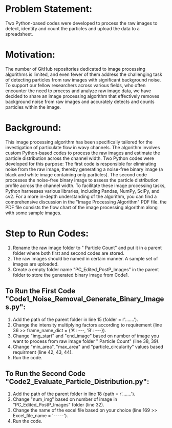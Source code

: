 # Problem Statement:
Two Python-based codes were developed to process the raw images to detect, identify and count the particles and upload the data to a spreadsheet.

# Motivation:
The number of GitHub repositories dedicated to image processing algorithms is limited, and even fewer of them address the challenging task of detecting particles from raw images with significant background noise. To support our fellow researchers across various fields, who often encounter the need to process and analyze raw image data, we have decided to share an image processing algorithm that effectively removes background noise from raw images and accurately detects and counts particles within the image.

# Background:
This image processing algorithm has been specifically tailored for the investigation of particulate flow in wavy channels. The algorithm involves custom Python-based codes to process the raw images and estimate the particle distribution across the channel width. Two Python codes were developed for this purpose: The first code is responsible for eliminating noise from the raw image, thereby generating a noise-free binary image (a black and white image containing only particles). The second code processes the noise-free binary image to assess the particle distribution profile across the channel width. 
To facilitate these image processing tasks, Python harnesses various libraries, including Pandas, NumPy, SciPy, and cv2. For a more in-depth understanding of the algorithm, you can find a comprehensive discussion in the "Image Processing Algorithm" PDF file. the PDF file consists the flow chart of the image processing algorithm along with some sample images.

# Step to Run Codes:
1. Rename the raw image folder to " Particle Count" and put it in a parent folder where both first and second codes are stored.
2. The raw images should be named in certain manner. A sample set of images are uploaded.
3. Create a empty folder name "PC_Edited_PostP_Images" in the parent folder to store the generated binary image from Code1.

## To Run the First Code "Code1_Noise_Removal_Generate_Binary_Images.py":
1. Add the path of the parent folder in line 15 (folder = r'.......').
2. Change the intensity multiplying factors according to requirement (line 36 >> frame_name_dict = {'A': ---, 'B': ---}).
3. Change "img_start" and "end_image" based on number of image you want to process from raw image folder " Particle Count" (line 38, 39).
4. Change "min_area", "max_area" and "particle_circularity" values based requirment (line 42, 43, 44).
5. Run the code.

## To Run the Second Code "Code2_Evaluate_Particle_Distribution.py":
1. Add the path of the parent folder in line 18 (path = r'.......').
2. Change "num_img" based on number of image in "PC_Edited_PostP_Images" folder (line 32).
3. Change the name of the excel file based on your choice (line 169 >> Excel_file_name = '-----').
4. Run the code.

